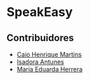 # SpeakEasy

## Contribuidores

- [Caio Henrique Martins](https://github.com/Caiohrqm)
- [Isadora Antunes](https://github.com/NhakiB)
- [Maria Eduarda Herrera](https://github.com/herrera3)